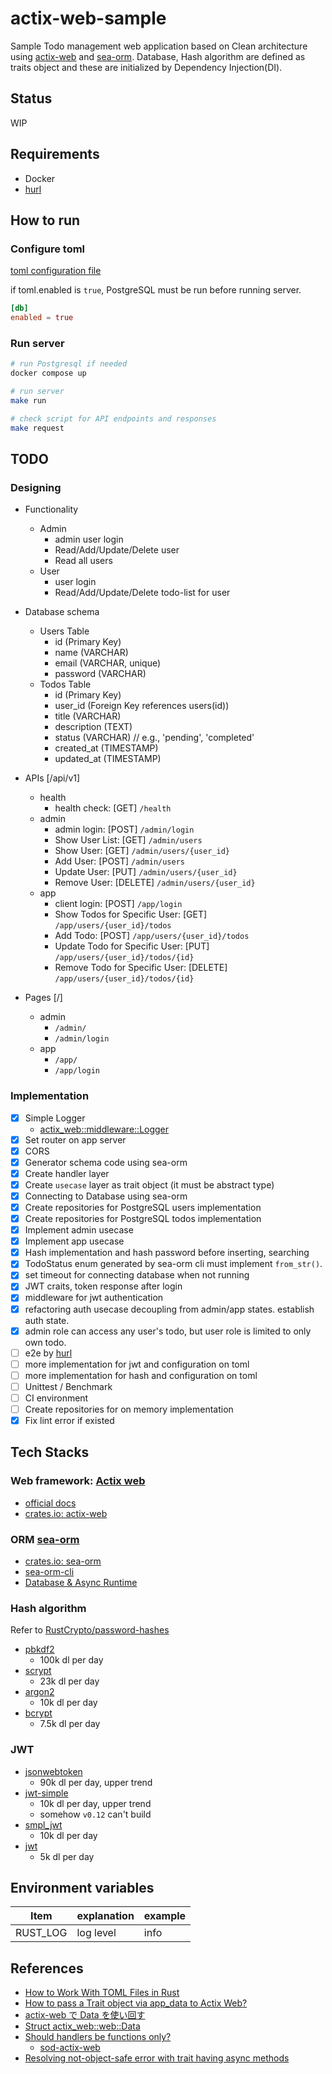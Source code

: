 # actix-web-sample

Sample Todo management web application based on Clean architecture using [actix-web](https://actix.rs/docs/) and [sea-orm](https://www.sea-ql.org/SeaORM/). Database, Hash algorithm are defined as traits object and these are initialized by Dependency Injection(DI).

## Status

WIP

## Requirements

- Docker
- [hurl](https://github.com/Orange-OpenSource/hurl)

## How to run

### Configure toml

[toml configuration file](./config/settings.toml)

if toml.enabled is `true`, PostgreSQL must be run before running server.

```toml
[db]
enabled = true
```

### Run server

```sh
# run Postgresql if needed
docker compose up

# run server
make run

# check script for API endpoints and responses
make request
```

## TODO

### Designing

- Functionality

  - Admin
    - admin user login
    - Read/Add/Update/Delete user
    - Read all users
  - User
    - user login
    - Read/Add/Update/Delete todo-list for user

- Database schema

  - Users Table
    - id (Primary Key)
    - name (VARCHAR)
    - email (VARCHAR, unique)
    - password (VARCHAR)
  - Todos Table
    - id (Primary Key)
    - user_id (Foreign Key references users(id))
    - title (VARCHAR)
    - description (TEXT)
    - status (VARCHAR) // e.g., 'pending', 'completed'
    - created_at (TIMESTAMP)
    - updated_at (TIMESTAMP)

- APIs [/api/v1]
  - health
    - health check: [GET] `/health`
  - admin
    - admin login: [POST] `/admin/login`
    - Show User List: [GET] `/admin/users`
    - Show User: [GET] `/admin/users/{user_id}`
    - Add User: [POST] `/admin/users`
    - Update User: [PUT] `/admin/users/{user_id}`
    - Remove User: [DELETE] `/admin/users/{user_id}`
  - app
    - client login: [POST] `/app/login`
    - Show Todos for Specific User: [GET] `/app/users/{user_id}/todos`
    - Add Todo: [POST] `/app/users/{user_id}/todos`
    - Update Todo for Specific User: [PUT] `/app/users/{user_id}/todos/{id}`
    - Remove Todo for Specific User: [DELETE] `/app/users/{user_id}/todos/{id}`
- Pages [/]
  - admin
    - `/admin/`
    - `/admin/login`
  - app
    - `/app/`
    - `/app/login`

### Implementation

- [x] Simple Logger
  - [actix_web::middleware::Logger](https://docs.rs/actix-web/latest/actix_web/middleware/struct.Logger.html)
- [x] Set router on app server
- [x] CORS
- [x] Generator schema code using sea-orm
- [x] Create handler layer
- [x] Create `usecase` layer as trait object (it must be abstract type)
- [x] Connecting to Database using sea-orm
- [x] Create repositories for PostgreSQL users implementation
- [x] Create repositories for PostgreSQL todos implementation
- [x] Implement admin usecase
- [x] Implement app usecase
- [x] Hash implementation and hash password before inserting, searching
- [x] TodoStatus enum generated by sea-orm cli must implement `from_str()`.
- [x] set timeout for connecting database when not running
- [x] JWT craits, token response after login
- [x] middleware for jwt authentication
- [x] refactoring auth usecase decoupling from admin/app states. establish auth state.
- [x] admin role can access any user's todo, but user role is limited to only own todo.
- [ ] e2e by [hurl](https://hurl.dev/)
- [ ] more implementation for jwt and configuration on toml
- [ ] more implementation for hash and configuration on toml
- [ ] Unittest / Benchmark
- [ ] CI environment
- [ ] Create repositories for on memory implementation
- [x] Fix lint error if existed

## Tech Stacks

### Web framework: [Actix web](https://actix.rs/)

- [official docs](https://actix.rs/docs/)
- [crates.io: actix-web](https://crates.io/crates/actix-web)

### ORM [sea-orm](https://www.sea-ql.org/SeaORM/)

- [crates.io: sea-orm](https://crates.io/crates/sea-orm)
- [sea-orm-cli](https://www.sea-ql.org/sea-orm-tutorial/ch01-04-entity-generation.html)
- [Database & Async Runtime](https://www.sea-ql.org/SeaORM/docs/install-and-config/database-and-async-runtime/)

### Hash algorithm

Refer to [RustCrypto/password-hashes](https://github.com/RustCrypto/password-hashes)

- [pbkdf2](https://crates.io/crates/pbkdf2)
  - 100k dl per day
- [scrypt](https://crates.io/crates/scrypt)
  - 23k dl per day
- [argon2](https://crates.io/crates/argon2)
  - 10k dl per day
- [bcrypt](https://crates.io/crates/bcrypt)
  - 7.5k dl per day

### JWT

- [jsonwebtoken](https://crates.io/crates/jsonwebtoken)
  - 90k dl per day, upper trend
- [jwt-simple](https://crates.io/crates/jwt-simple)
  - 10k dl per day, upper trend
  - somehow `v0.12` can't build
- [smpl_jwt](https://crates.io/crates/smpl_jwt)
  - 10k dl per day
- [jwt](https://crates.io/crates/jwt)
  - 5k dl per day

## Environment variables

| Item     | explanation | example |
| -------- | ----------- | ------- |
| RUST_LOG | log level   | info    |

## References

- [How to Work With TOML Files in Rust](https://www.makeuseof.com/working-with-toml-files-in-rust/)
- [How to pass a Trait object via app_data to Actix Web?](https://users.rust-lang.org/t/how-to-pass-a-trait-object-via-app-data-to-actix-web/79096)
- [actix-web で Data<dyn trait> を使い回す](https://teratail.com/questions/kb8b224km8a6hl)
- [Struct actix_web::web::Data](https://docs.rs/actix-web/latest/actix_web/web/struct.Data.html)
- [Should handlers be functions only?](https://github.com/actix/actix-web/discussions/2321)
  - [sod-actix-web](https://github.com/thill/sod-actix-web/tree/main)
- [Resolving not-object-safe error with trait having async methods](https://users.rust-lang.org/t/resolving-not-object-safe-error-with-trait-having-async-methods/105175)
